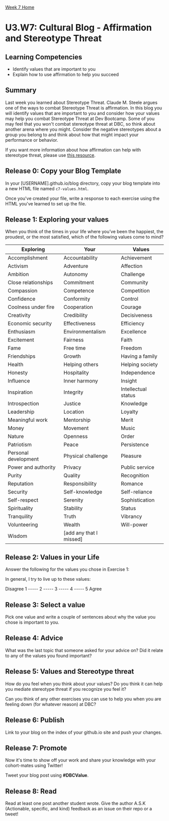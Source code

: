[Week 7 Home](./)

# U3.W7: Cultural Blog - Affirmation and Stereotype Threat

## Learning Competencies
- Identify values that are important to you
- Explain how to use affirmation to help you succeed

## Summary
Last week you learned about Stereotype Threat. Claude M. Steele argues one of the ways to combat Stereotype Threat is affirmation. In this blog you will identify values that are important to you and consider how your values may help you combat Stereotype Threat at Dev Bootcamp. Some of you may feel that you won't combat stereotype threat at DBC, so think about another arena where you might. Consider the negative stereotypes about a group you belong to and think about how that might impact your performance or behavior.

If you want more information about how affirmation can help with stereotype threat, please use [this resource](http://www.reducingstereotypethreat.org/reduce.html#encouragingself).



## Release 0: Copy your Blog Template
In your [USERNAME].github.io/blog directory, copy your blog template into a new HTML file named `c7-values.html`.

Once you've created your file, write a response to each exercise using the HTML you've learned to set up the file.

## Release 1: Exploring your values
When you think of the times in your life where you’ve been the
happiest, the proudest, or the most satisfied, which of the following
values come to mind?

Exploring | Your  | Values
------|-------|-----
Accomplishment       | Accountability       | Achievement
Activism             | Adventure            | Affection
Ambition             | Autonomy             | Challenge
Close relationships  | Commitment           | Community
Compassion           | Competence           | Competition
Confidence           | Conformity           | Control
Coolness under fire  | Cooperation          | Courage
Creativity           | Credibility          | Decisiveness
Economic security    | Effectiveness        | Efficiency
Enthusiasm           | Environmentalism     | Excellence
Excitement           | Fairness             | Faith
Fame                 | Free time            | Freedom
Friendships          | Growth               | Having a family
Health               | Helping others       | Helping society
Honesty              | Hospitality          | Independence
Influence            | Inner harmony        | Insight
Inspiration          | Integrity            | Intellectual status
Introspection        | Justice              | Knowledge
Leadership           | Location             | Loyalty
Meaningful work      | Mentorship           | Merit
Money                | Movement             | Music
Nature               | Openness             | Order
Patriotism           | Peace                | Persistence
Personal development | Physical challenge   | Pleasure
Power and authority  | Privacy              | Public service
Purity               | Quality              | Recognition
Reputation           | Responsibility       | Romance
Security             | Self-knowledge       | Self-reliance
Self-respect         | Serenity             | Sophistication
Spirituality         | Stability            | Status
Tranquility          | Truth                | Vibrancy
Volunteering         | Wealth               | Will-power
Wisdom               |[add any that I missed]|


## Release 2: Values in your Life
Answer the following for the values you chose in Exercise 1:

In general, I try to live up to these values:

Disagree 1 ----- 2 ----- 3 ----- 4 ----- 5 Agree

## Release 3: Select a value
Pick one value and write a couple of sentences about why the value you chose is important to you.

## Release 4: Advice
What was the last topic that someone asked for your advice on? Did it relate to any of the values you found important?

## Release 5: Values and Stereotype threat
How do you feel when you think about your values? Do you think it can help you mediate stereotype threat if you recognize you feel it?

Can you think of any other exercises you can use to help you when you are feeling down (for whatever reason) at DBC?

## Release 6: Publish
Link to your blog on the index of your github.io site and push your changes.

## Release 7: Promote

Now it's time to show off your work and share your knowledge with your cohort-mates using Twitter!

Tweet your blog post using **#DBCValue**.

## Release 8: Read
Read at least one post another student wrote. Give the author A.S.K (Actionable, specific, and kind) feedback as an issue on their repo or a tweet!
